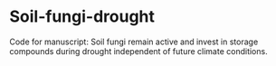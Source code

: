 # Soil-fungi-drought
Code for manuscript: Soil fungi remain active and invest in storage compounds during drought independent of future climate conditions.
